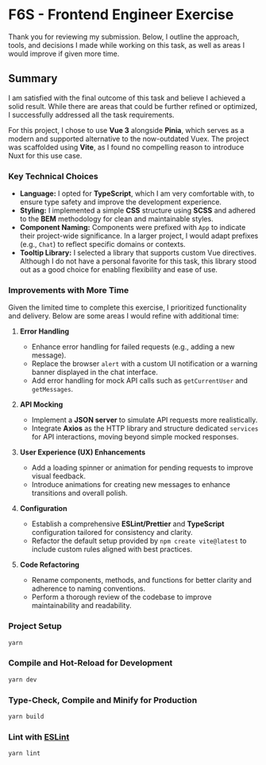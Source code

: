 # F6S - Frontend Engineer Exercise

Thank you for reviewing my submission. Below, I outline the approach, tools, and decisions I made while working on this task, as well as areas I would improve if given more time.

## Summary

I am satisfied with the final outcome of this task and believe I achieved a solid result. While there are areas that could be further refined or optimized, I successfully addressed all the task requirements.

For this project, I chose to use **Vue 3** alongside **Pinia**, which serves as a modern and supported alternative to the now-outdated Vuex. The project was scaffolded using **Vite**, as I found no compelling reason to introduce Nuxt for this use case.

### Key Technical Choices
- **Language:** I opted for **TypeScript**, which I am very comfortable with, to ensure type safety and improve the development experience.
- **Styling:** I implemented a simple **CSS** structure using **SCSS** and adhered to the **BEM** methodology for clean and maintainable styles.
- **Component Naming:** Components were prefixed with `App` to indicate their project-wide significance. In a larger project, I would adapt prefixes (e.g., `Chat`) to reflect specific domains or contexts.
- **Tooltip Library:** I selected a library that supports custom Vue directives. Although I do not have a personal favorite for this task, this library stood out as a good choice for enabling flexibility and ease of use.

### Improvements with More Time

Given the limited time to complete this exercise, I prioritized functionality and delivery. Below are some areas I would refine with additional time:

1. **Error Handling**
   - Enhance error handling for failed requests (e.g., adding a new message).
   - Replace the browser `alert` with a custom UI notification or a warning banner displayed in the chat interface.
   - Add error handling for mock API calls such as `getCurrentUser` and `getMessages`.

2. **API Mocking**
   - Implement a **JSON server** to simulate API requests more realistically.
   - Integrate **Axios** as the HTTP library and structure dedicated `services` for API interactions, moving beyond simple mocked responses.

3. **User Experience (UX) Enhancements**
   - Add a loading spinner or animation for pending requests to improve visual feedback.
   - Introduce animations for creating new messages to enhance transitions and overall polish.

4. **Configuration**
   - Establish a comprehensive **ESLint/Prettier** and **TypeScript** configuration tailored for consistency and clarity.
   - Refactor the default setup provided by `npm create vite@latest` to include custom rules aligned with best practices.

5. **Code Refactoring**
   - Rename components, methods, and functions for better clarity and adherence to naming conventions.
   - Perform a thorough review of the codebase to improve maintainability and readability.

### Project Setup

```sh
yarn
```

### Compile and Hot-Reload for Development

```sh
yarn dev
```

### Type-Check, Compile and Minify for Production

```sh
yarn build
```

### Lint with [ESLint](https://eslint.org/)

```sh
yarn lint
```

